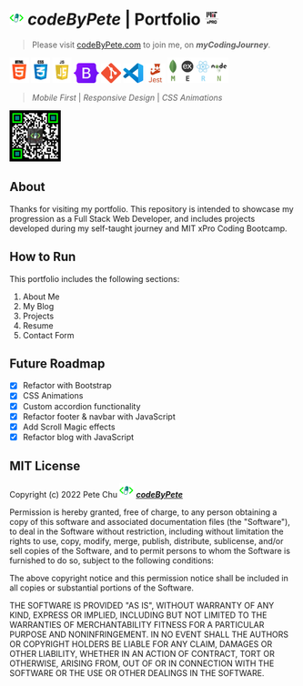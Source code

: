 # <img src='./pics/pharma2code_icon.gif' alt='codeByPete logo' width='25'> ***codeByPete*** | **Portfolio** <img src='./pics/about/mitxPro_logoStacked.jpg' alt='MIT xPro logo' width='25'>

>Please visit [codeByPete.com](https://www.codebypete.com) to join me, on ***myCodingJourney***.  

<img src='./pics/about/html5_logo.gif' alt='HTML5 logo' height='45'> <img src='./pics/about/css3_logo.gif' alt='CSS3 logo' height='45'> <img src='./pics/about/javascript_logo.gif' alt='JavaScript logo' height='45'> <img src='./pics/about/bootstrap-logo.svg' alt='Bootstrap logo' height='35'> <img src='./pics/about/gitLogoOrangeRed.png' alt='VS Code logo' height='35'> <img src='./pics/about/vsCodeLogo.png' alt='VS Code logo' height='35'> <img src='./pics/about/jest_logo.gif' alt='Jest Logo' height='35'> <img src='./pics/about/mernStackTrans.png' alt='VS Code logo' height='45'> 

>*Mobile First* | *Responsive Design* | *CSS Animations*

<img src='./pics/about/qrByPete_dark.png' alt='VS Code logo' height='90'> 

## About
Thanks for visiting my portfolio. This repository is intended to showcase my progression as a Full Stack Web Developer, and includes projects developed during my self-taught journey and MIT xPro Coding Bootcamp.

## How to Run

This portfolio includes the following sections:
1. About Me
2. My Blog
3. Projects
4. Resume
5. Contact Form

## Future Roadmap
- [x] Refactor with Bootstrap
- [x] CSS Animations
- [x] Custom accordion functionality
- [x] Refactor footer & navbar with JavaScript
- [x] Add Scroll Magic effects
- [x] Refactor blog with JavaScript

## MIT License

Copyright (c) 2022 Pete Chu <img src='./pics/pharma2code_icon.gif' alt='codeByPete logo' width='25'> ***[codeByPete](https://www.codebypete.com)***

Permission is hereby granted, free of charge, to any person obtaining a copy of this software and associated documentation files (the "Software"), to deal in the Software without restriction, including without limitation the rights to use, copy, modify, merge, publish, distribute, sublicense, and/or sell copies of the Software, and to permit persons to whom the Software is furnished to do so, subject to the following conditions:

The above copyright notice and this permission notice shall be included in all copies or substantial portions of the Software.

THE SOFTWARE IS PROVIDED "AS IS", WITHOUT WARRANTY OF ANY KIND, EXPRESS OR IMPLIED, INCLUDING BUT NOT LIMITED TO THE WARRANTIES OF MERCHANTABILITY FITNESS FOR A PARTICULAR PURPOSE AND NONINFRINGEMENT. IN NO EVENT SHALL THE AUTHORS OR COPYRIGHT HOLDERS BE LIABLE FOR ANY CLAIM, DAMAGES OR OTHER LIABILITY, WHETHER IN AN ACTION OF CONTRACT, TORT OR OTHERWISE, ARISING FROM, OUT OF OR IN CONNECTION WITH THE SOFTWARE OR THE USE OR OTHER DEALINGS IN THE SOFTWARE.

